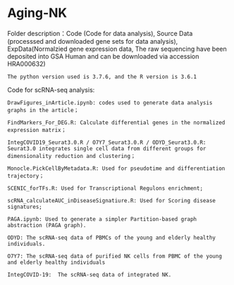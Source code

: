 # Aging-NK

Folder description：Code (Code for data analysis), Source Data (processsed and downloaded gene sets for data analysis), ExpData(Normalzied gene expression data, The raw sequencing have been deposited into GSA Human and can be downloaded via accession HRA000632)

    The python version used is 3.7.6, and the R version is 3.6.1

Code for scRNA-seq analysis:
    
    DrawFigures_inArticle.ipynb: codes used to generate data analysis graphs in the article；

    FindMarkers_For_DEG.R: Calculate differential genes in the normalized expression matrix；

    IntegCOVID19_Seurat3.0.R / O7Y7_Seurat3.0.R / ODYD_Seurat3.0.R: Seurat3.0 integrates single cell data from different groups for dimensionality reduction and clustering；

    Monocle.PickCellByMetadata.R: Used for pseudotime and differentiation trajectory；

    SCENIC_forTFs.R: Used for Transcriptional Regulons enrichment;

    scRNA_calculateAUC_inDiseaseSignatiure.R: Used for Scoring disease signatures;

    PAGA.ipynb: Used to generate a simpler Partition-based graph abstraction (PAGA graph).

    ODYD: The scRNA-seq data of PBMCs of the young and elderly healthy individuals.

    O7Y7: The scRNA-seq data of purified NK cells from PBMC of the young and elderly healthy individuals

    IntegCOVID-19:  The scRNA-seq data of integrated NK.

